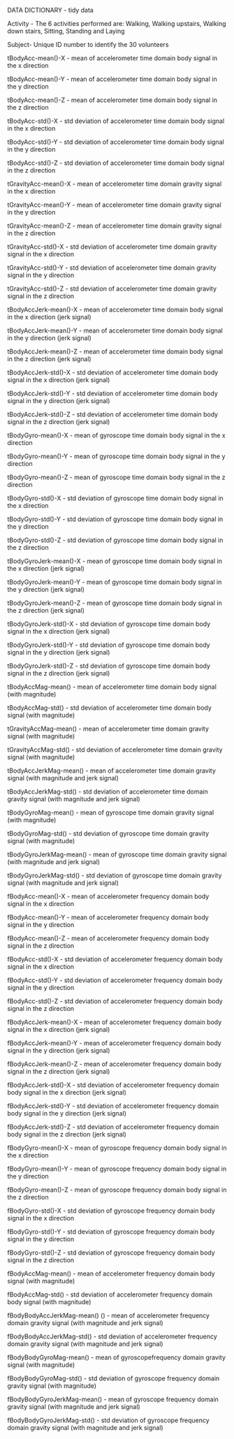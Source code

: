 DATA DICTIONARY - tidy data

Activity - The 6 activities performed are: Walking, Walking upstairs, Walking down stairs, Sitting, Standing and Laying

Subject- Unique ID number to identify the 30 volunteers

tBodyAcc-mean()-X  - mean of accelerometer time domain body signal in the x direction

tBodyAcc-mean()-Y - mean of accelerometer time domain body signal in the y direction

tBodyAcc-mean()-Z - mean of accelerometer time domain body signal in the z direction

tBodyAcc-std()-X - std deviation of accelerometer time domain body signal in the x direction

tBodyAcc-std()-Y - std deviation of accelerometer time domain body signal in the y direction

tBodyAcc-std()-Z - std deviation of accelerometer time domain body signal in the z direction

tGravityAcc-mean()-X - mean of accelerometer time domain gravity signal in the x direction

tGravityAcc-mean()-Y - mean of accelerometer time domain gravity signal in the y direction

tGravityAcc-mean()-Z - mean of accelerometer time domain gravity signal in the z direction

tGravityAcc-std()-X - std deviation of accelerometer time domain gravity signal in the x direction

tGravityAcc-std()-Y - std deviation of accelerometer time domain gravity signal in the y direction

tGravityAcc-std()-Z - std deviation of accelerometer time domain gravity signal in the z direction

tBodyAccJerk-mean()-X - mean of accelerometer time domain body signal in the x direction (jerk signal)

tBodyAccJerk-mean()-Y - mean of accelerometer time domain body signal in the y direction (jerk signal)

tBodyAccJerk-mean()-Z - mean of accelerometer time domain body signal in the z direction (jerk signal)

tBodyAccJerk-std()-X - std deviation of accelerometer time domain body signal in the x direction (jerk signal)

tBodyAccJerk-std()-Y - std deviation of accelerometer time domain body signal in the y direction (jerk signal)

tBodyAccJerk-std()-Z - std deviation of accelerometer time domain body signal in the z direction (jerk signal)

tBodyGyro-mean()-X - mean of gyroscope time domain body signal in the x direction

tBodyGyro-mean()-Y - mean of gyroscope time domain body signal in the y direction

tBodyGyro-mean()-Z - mean of gyroscope time domain body signal in the z direction

tBodyGyro-std()-X - std deviation of gyroscope time domain body signal in the x direction

tBodyGyro-std()-Y - std deviation of gyroscope time domain body signal in the y direction

tBodyGyro-std()-Z - std deviation of gyroscope time domain body signal in the z direction

tBodyGyroJerk-mean()-X - mean of gyroscope time domain body signal in the x direction (jerk signal)

tBodyGyroJerk-mean()-Y - mean of gyroscope time domain body signal in the y direction (jerk signal)

tBodyGyroJerk-mean()-Z - mean of gyroscope time domain body signal in the z direction (jerk signal)

tBodyGyroJerk-std()-X - std deviation of gyroscope time domain body signal in the x direction (jerk signal)

tBodyGyroJerk-std()-Y - std deviation of gyroscope time domain body signal in the y direction (jerk signal)

tBodyGyroJerk-std()-Z - std deviation of gyroscope time domain body signal in the z direction (jerk signal)

tBodyAccMag-mean() - mean of accelerometer time domain body signal (with magnitude)

tBodyAccMag-std() - std deviation of accelerometer time domain body signal (with magnitude)

tGravityAccMag-mean() - mean of accelerometer time domain gravity signal (with magnitude)

tGravityAccMag-std() - std deviation of accelerometer time domain gravity signal (with magnitude)

tBodyAccJerkMag-mean() - mean of accelerometer time domain gravity signal (with magnitude and jerk signal)

tBodyAccJerkMag-std() - std deviation of accelerometer time domain gravity signal (with magnitude and jerk signal)

tBodyGyroMag-mean() - mean of gyroscope time domain gravity signal (with magnitude)

tBodyGyroMag-std() - std deviation of gyroscope time domain gravity signal (with magnitude)

tBodyGyroJerkMag-mean() - mean of gyroscope time domain gravity signal (with magnitude and jerk signal)

tBodyGyroJerkMag-std() - std deviation of gyroscope time domain gravity signal (with magnitude and jerk signal)

fBodyAcc-mean()-X - mean of accelerometer frequency domain body signal in the x direction

fBodyAcc-mean()-Y - mean of accelerometer frequency domain body signal in the y direction

fBodyAcc-mean()-Z - mean of accelerometer frequency domain body signal in the z direction

fBodyAcc-std()-X - std deviation of accelerometer frequency domain body signal in the x direction

fBodyAcc-std()-Y - std deviation of accelerometer frequency domain body signal in the y direction

fBodyAcc-std()-Z - std deviation of accelerometer frequency domain body signal in the z direction

fBodyAccJerk-mean()-X - mean of accelerometer frequency domain body signal in the x direction (jerk signal)

fBodyAccJerk-mean()-Y - mean of accelerometer frequency domain body signal in the y direction (jerk signal)

fBodyAccJerk-mean()-Z - mean of accelerometer frequency domain body signal in the z direction (jerk signal)

fBodyAccJerk-std()-X - std deviation of accelerometer frequency domain body signal in the x direction (jerk signal)

fBodyAccJerk-std()-Y - std deviation of accelerometer frequency domain body signal in the y direction (jerk signal)

fBodyAccJerk-std()-Z - std deviation of accelerometer frequency domain body signal in the z direction (jerk signal)

fBodyGyro-mean()-X - mean of gyroscope frequency domain body signal in the x direction

fBodyGyro-mean()-Y - mean of gyroscope frequency domain body signal in the y direction

fBodyGyro-mean()-Z - mean of gyroscope frequency domain body signal in the z direction

fBodyGyro-std()-X - std deviation of gyroscope frequency domain body signal in the x direction

fBodyGyro-std()-Y - std deviation of gyroscope frequency domain body signal in the y direction

fBodyGyro-std()-Z - std deviation of gyroscope frequency domain body signal in the z direction

fBodyAccMag-mean() - mean of accelerometer frequency domain body signal (with magnitude)

fBodyAccMag-std() - std deviation of accelerometer frequency domain body signal (with magnitude)

fBodyBodyAccJerkMag-mean() () - mean of accelerometer frequency domain gravity signal (with magnitude and jerk signal)

fBodyBodyAccJerkMag-std() - std deviation of accelerometer frequency domain gravity signal (with magnitude and jerk signal)

fBodyBodyGyroMag-mean() - mean of gyroscopefrequency domain gravity signal (with magnitude)

fBodyBodyGyroMag-std() - std deviation of gyroscope frequency domain gravity signal (with magnitude)

fBodyBodyGyroJerkMag-mean() - mean of gyroscope frequency domain gravity signal (with magnitude and jerk signal)

fBodyBodyGyroJerkMag-std() - std deviation of gyroscope frequency domain gravity signal (with magnitude and jerk signal)
